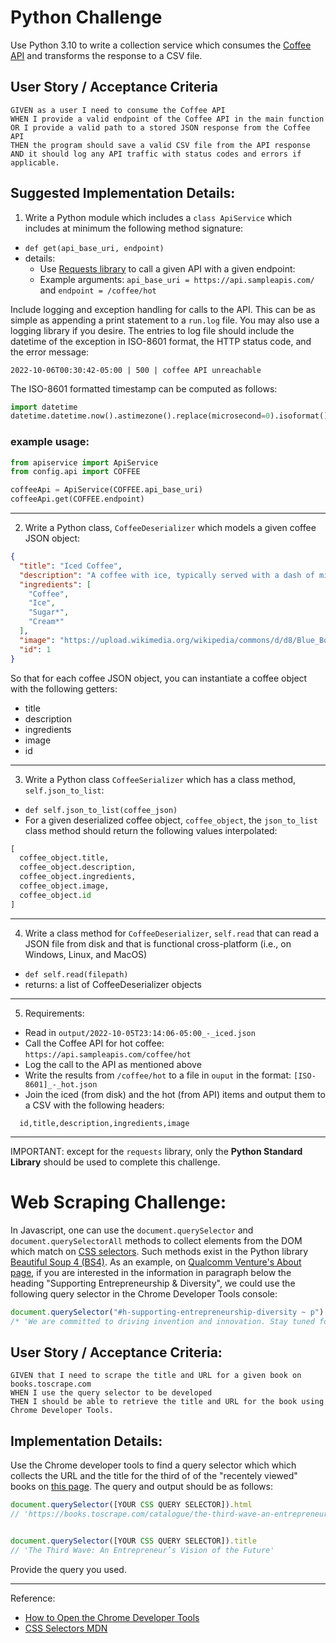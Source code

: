 # Python Challenge

Use Python 3.10 to write a collection service which consumes the [Coffee API](https://sampleapis.com/api-list/coffee)
and transforms the response to a CSV file.

## User Story / Acceptance Criteria

```
GIVEN as a user I need to consume the Coffee API
WHEN I provide a valid endpoint of the Coffee API in the main function
OR I provide a valid path to a stored JSON response from the Coffee API
THEN the program should save a valid CSV file from the API response
AND it should log any API traffic with status codes and errors if applicable.
```

## Suggested Implementation Details:
1. Write a Python module which includes a `class ApiService` which includes at minimum the following method signature:

- `def get(api_base_uri, endpoint)`
- details:
  - Use [Requests library](https://requests.readthedocs.io/en/latest/) to call a given API with a given endpoint:
  - Example arguments: `api_base_uri = https://api.sampleapis.com/` and `endpoint = /coffee/hot`

Include logging and exception handling for calls to the API.
This can be as simple as appending a print statement to a `run.log` file. You may also use a logging library if you desire.
The entries to log file should include the datetime of the exception in ISO-8601 format, the HTTP status code, and the error message:
```
2022-10-06T00:30:42-05:00 | 500 | coffee API unreachable
```

The ISO-8601 formatted timestamp can be computed as follows:
```python
import datetime
datetime.datetime.now().astimezone().replace(microsecond=0).isoformat()
```

### example usage:
```python
from apiservice import ApiService
from config.api import COFFEE

coffeeApi = ApiService(COFFEE.api_base_uri)
coffeeApi.get(COFFEE.endpoint)
```

---

2. Write a Python class, `CoffeeDeserializer` which models a given coffee JSON object:
```json
{
  "title": "Iced Coffee",
  "description": "A coffee with ice, typically served with a dash of milk, cream or sweetener—iced coffee is really as simple as that.",
  "ingredients": [
    "Coffee",
    "Ice",
    "Sugar*",
    "Cream*"
  ],
  "image": "https://upload.wikimedia.org/wikipedia/commons/d/d8/Blue_Bottle%2C_Kyoto_Style_Ice_Coffee_%285909775445%29.jpg",
  "id": 1
}
```

So that for each coffee JSON object, you can instantiate a coffee object with the following getters:
  - title
  - description 
  - ingredients
  - image
  - id

---

3. Write a Python class `CoffeeSerializer` which has a class method, `self.json_to_list`:
- `def self.json_to_list(coffee_json)`
- For a given deserialized coffee object, `coffee_object`, the `json_to_list` class method should return the following values interpolated:
```python
[
  coffee_object.title,
  coffee_object.description,
  coffee_object.ingredients,
  coffee_object.image,
  coffee_object.id
]
```

---

4. Write a class method for `CoffeeDeserializer`, `self.read` that can read a JSON file from disk and that is functional cross-platform (i.e., on Windows, Linux, and MacOS)
- `def self.read(filepath)`
- returns: a list of CoffeeDeserializer objects

---

5. Requirements:
  - Read in `output/2022-10-05T23:14:06-05:00_-_iced.json` 
  - Call the Coffee API for hot coffee: `https://api.sampleapis.com/coffee/hot`
  - Log the call to the API as mentioned above
  - Write the results from `/coffee/hot` to a file in `ouput` in the format: `[ISO-8601]_-_hot.json`
  - Join the iced (from disk) and the hot (from API) items and output them to a CSV with the following headers:

```csv
  id,title,description,ingredients,image
```

---

IMPORTANT: except for the `requests` library, only the **Python Standard Library** should be used to complete this challenge.

# Web Scraping Challenge:

In Javascript, one can use the `document.querySelector` and `document.querySelectorAll` methods to collect elements from the DOM which match on [CSS selectors](https://en.wikipedia.org/wiki/CSS#Selector).
Such methods exist in the Python library [Beautiful Soup 4 (BS4)](https://www.crummy.com/software/BeautifulSoup/bs4/doc/).
As an example, on [Qualcomm Venture's About page](https://www.qualcommventures.com/about/), if you are interested in the information in paragraph below the heading "Supporting Entrepreneurship & Diversity", we could use the following query selector in the Chrome Developer Tools console:

```javascript
document.querySelector("#h-supporting-entrepreneurship-diversity ~ p").innerHTML
/* 'We are committed to driving invention and innovation. Stay tuned for details on the next Qualcomm Ventures Female Founders Summit where female-founded, early-stage technology companies will participate for a chance to win funding. Our support of these high-potential female entrepreneurs, developing transformative technologies, aligns with this commitment.' */
```

## User Story / Acceptance Criteria:

```
GIVEN that I need to scrape the title and URL for a given book on books.toscrape.com
WHEN I use the query selector to be developed
THEN I should be able to retrieve the title and URL for the book using Chrome Developer Tools.
```

## Implementation Details:
Use the Chrome developer tools to find a query selector which which collects the URL and the title for the third of of the "recentely viewed" books
on [this page](https://books.toscrape.com/catalogue/made-to-stick-why-some-ideas-survive-and-others-die_715/index.html). The query and output should be as follows:

```javascript
document.querySelector([YOUR CSS QUERY SELECTOR]).html
// 'https://books.toscrape.com/catalogue/the-third-wave-an-entrepreneurs-vision-of-the-future_862/index.html'


document.querySelector([YOUR CSS QUERY SELECTOR]).title
// 'The Third Wave: An Entrepreneur’s Vision of the Future'
```

Provide the query you used.

---

Reference:
  - [How to Open the Chrome Developer Tools](https://developer.chrome.com/docs/devtools/open/)
  - [CSS Selectors MDN](https://developer.mozilla.org/en-US/docs/Web/CSS/CSS_Selectors)
